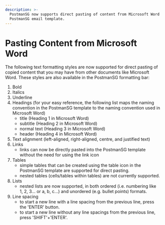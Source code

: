 ```yaml
---
description: >-
  PostmanSG now supports direct pasting of content from Microsoft Word to the
  PostmanSG email template.
---
```


# Pasting Content from Microsoft Word

The following text formatting styles are now supported for direct pasting of copied content that you may have from other documents like Microsoft Word. These styles are also available in the PostmanSG formatting bar:

1. Bold
2. Italics
3. Underline
4. Headings (for your easy reference, the following list maps the naming convention in the PostmanSG template to the naming convention used in Microsoft Word)
   * title (Heading 1 in Microsoft Word)
   * subtitle (Heading 2 in Microsoft Word)
   * normal text (Heading 3 in Microsoft Word)
   * header (Heading 4 in Microsoft Word)
5. Text alignment (left-aligned, right-aligned, centre, and justified text)
6. Links
   * links can now be directly pasted into the PostmanSG template without the need for using the link icon
7. Tables
   * simple tables that can be created using the table icon in the PostmanSG template are supported for direct pasting.
   * nested tables (cells/tables within tables) are not currently supported.
8. Lists
   * nested lists are now supported, in both ordered (i.e. numbering like 1, 2, 3... or a, b, c...) and unordered (e.g. bullet points) formats.
9. Line spacing
   * to start a new line with a line spacing from the previous line, press the 'ENTER' button.
   * to start a new line without any line spacings from the previous line, press 'SHIFT'+'ENTER'.
